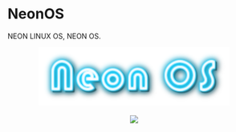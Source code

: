 # NeonOS

NEON LINUX OS, NEON OS.<br>
<center><img src=pictures/logo.png></center><br>
<center><img src=pictures/screenshot1-1-2021.png></center>

